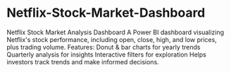 # Netflix-Stock-Market-Dashboard
Netflix Stock Market Analysis Dashboard  A Power BI dashboard visualizing Netflix's stock performance, including open, close, high, and low prices, plus trading volume. Features:  Donut &amp; bar charts for yearly trends  Quarterly analysis for insights  Interactive filters for exploration   Helps investors track trends and make informed decisions.
